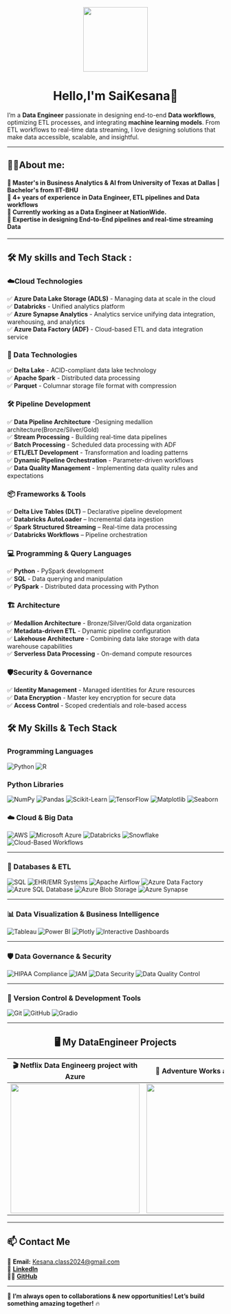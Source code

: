 <div align="center">
  <img height="150" src="https://media.licdn.com/dms/image/v2/D4D12AQE9fs-Wf9O9Uw/article-cover_image-shrink_600_2000/article-cover_image-shrink_600_2000/0/1683983298181?e=2147483647&v=beta&t=m9SSMugS3Z9-Bmw3vJWa3-RfwpZAwotLbGfuQcVpKBU"  />
</div>

<h1 align="center"> Hello,I'm SaiKesana👋</h1>

I’m a **Data Engineer** passionate in designing end-to-end **Data workflows**, optimizing ETL processes, and integrating **machine learning models**. From  ETL workflows to real-time data streaming, I love designing solutions that make data accessible, scalable, and insightful.

---

<h2 align="left">👨‍💻About me:</h2>

<h4 align="left">🔭 Master's in Business Analytics & AI from University of  Texas at Dallas | Bachelor's from IIT-BHU<br>🔭 4+ years of experience in Data Engineer, ETL pipelines  and Data workflows<br>🔭 Currently working as a Data Engineer at NationWide.<br>🔭 Expertise in designing End-to-End pipelines and real-time streaming Data</h4>

---

<h2 align="left">🛠 My skills and Tech Stack :</h2>

### **☁️Cloud Technologies**
✅ **Azure Data Lake Storage (ADLS)** - Managing data at scale in the cloud  
✅ **Databricks** - Unified analytics platform    
✅ **Azure Synapse Analytics** - Analytics service unifying data integration, warehousing, and analytics   
✅ **Azure Data Factory (ADF)** - Cloud-based ETL and data integration service   

### **🚀 Data Technologies**
✅ **Delta Lake** - ACID-compliant data lake technology      
✅ **Apache Spark** - Distributed data processing       
✅ **Parquet** - Columnar storage file format with compression      

### **🛠️ Pipeline Development**
✅ **Data Pipeline Architecture** -Designing medallion architecture(Bronze/Silver/Gold)         
✅ **Stream Processing** - Building real-time data pipelines      
✅ **Batch Processing** - Scheduled data processing with ADF        
✅ **ETL/ELT Development** - Transformation and loading patterns      
✅ **Dynamic Pipeline Orchestration** - Parameter-driven workflows        
✅ **Data Quality Management** - Implementing data quality rules and expectations     

### **📦 Frameworks & Tools**
✅ **Delta Live Tables (DLT)** – Declarative pipeline development   
✅ **Databricks AutoLoader** – Incremental data ingestion  
✅ **Spark Structured Streaming** –  Real-time data processing    
✅ **Databricks Workflows** – Pipeline orchestration

### **💻 Programming & Query Languages**
✅ **Python** - PySpark development  
✅ **SQL** - Data querying and manipulation   
✅ **PySpark** - Distributed data processing with Python   

### **🏗️ Architecture**
✅ **Medallion Architecture** - Bronze/Silver/Gold data organization     
✅ **Metadata-driven ETL** - Dynamic pipeline configuration     
✅ **Lakehouse Architecture** - Combining data lake storage with data warehouse capabilities      
✅ **Serverless Data Processing** - On-demand compute resources     

### **🛡️Security & Governance**
✅ **Identity Management** - Managed identities for Azure resources   
✅ **Data Encryption** - Master key encryption for secure data      
✅ **Access Control** - Scoped credentials and role-based access       

## 🛠️ My Skills & Tech Stack

### **Programming Languages**
![Python](https://img.shields.io/badge/Python-3776AB?style=for-the-badge&logo=python&logoColor=white)
![R](https://img.shields.io/badge/R-276DC3?style=for-the-badge&logo=r&logoColor=white)

### **Python Libraries**
![NumPy](https://img.shields.io/badge/NumPy-013243?style=for-the-badge&logo=numpy&logoColor=white)
![Pandas](https://img.shields.io/badge/Pandas-150458?style=for-the-badge&logo=pandas&logoColor=white)
![Scikit-Learn](https://img.shields.io/badge/Scikit--Learn-F7931E?style=for-the-badge&logo=scikit-learn&logoColor=white)
![TensorFlow](https://img.shields.io/badge/TensorFlow-FF6F00?style=for-the-badge&logo=tensorflow&logoColor=white)
![Matplotlib](https://img.shields.io/badge/Matplotlib-11557C?style=for-the-badge&logo=matplotlib&logoColor=white)
![Seaborn](https://img.shields.io/badge/Seaborn-3776AB?style=for-the-badge&logo=python&logoColor=white)

### **☁️ Cloud & Big Data**
![AWS](https://img.shields.io/badge/Amazon_AWS-232F3E?style=for-the-badge&logo=amazon-aws&logoColor=white)
![Microsoft Azure](https://img.shields.io/badge/Microsoft_Azure-0078D4?style=for-the-badge&logo=microsoft-azure&logoColor=white)
![Databricks](https://img.shields.io/badge/Databricks-FF3621?style=for-the-badge&logo=databricks&logoColor=white)
![Snowflake](https://img.shields.io/badge/Snowflake-29B5E8?style=for-the-badge&logo=snowflake&logoColor=white)
![Cloud-Based Workflows](https://img.shields.io/badge/Cloud_Workflows-009688?style=for-the-badge&logo=cloud&logoColor=white)

---

### **💾 Databases & ETL**
![SQL](https://img.shields.io/badge/SQL-4479A1?style=for-the-badge&logo=postgresql&logoColor=white)
![EHR/EMR Systems](https://img.shields.io/badge/EHR_EMR_Systems-00695C?style=for-the-badge&logo=healthcare&logoColor=white)
![Apache Airflow](https://img.shields.io/badge/Apache_Airflow-017CEE?style=for-the-badge&logo=apacheairflow&logoColor=white)
![Azure Data Factory](https://img.shields.io/badge/Azure_Data_Factory-0089D6?style=for-the-badge&logo=microsoftazure&logoColor=white)
![Azure SQL Database](https://img.shields.io/badge/Azure%20SQL%20Database-CC2927?style=for-the-badge&logo=microsoft-sql-server&logoColor=white)
![Azure Blob Storage](https://img.shields.io/badge/Azure%20Blob%20Storage-0078D4?style=for-the-badge&logo=microsoft-azure&logoColor=white)
![Azure Synapse](https://img.shields.io/badge/Azure%20Synapse-0078D4?style=for-the-badge&logo=microsoft-azure&logoColor=white)

---

### **📊 Data Visualization & Business Intelligence**
![Tableau](https://img.shields.io/badge/Tableau-E97627?style=for-the-badge&logo=Tableau&logoColor=white)
![Power BI](https://img.shields.io/badge/PowerBI-F2C811?style=for-the-badge&logo=powerbi&logoColor=black)
![Plotly](https://img.shields.io/badge/Plotly-239120?style=for-the-badge&logo=plotly&logoColor=white)
![Interactive Dashboards](https://img.shields.io/badge/Interactive_Dashboards-7B1FA2?style=for-the-badge&logo=dashboard&logoColor=white)

---

### **🛡️ Data Governance & Security**
![HIPAA Compliance](https://img.shields.io/badge/HIPAA_Compliance-004D40?style=for-the-badge&logo=security&logoColor=white)
![IAM](https://img.shields.io/badge/Identity%20%26%20Access%20Management-008000?style=for-the-badge&logo=okta&logoColor=white)
![Data Security](https://img.shields.io/badge/Data%20Security-FF6F00?style=for-the-badge&logo=security&logoColor=white)
![Data Quality Control](https://img.shields.io/badge/Data_Quality_Control-2E7D32?style=for-the-badge&logo=dataquality&logoColor=white)

---

### **📝 Version Control & Development Tools**
![Git](https://img.shields.io/badge/Git-F05032?style=for-the-badge&logo=git&logoColor=white)
![GitHub](https://img.shields.io/badge/GitHub-181717?style=for-the-badge&logo=github&logoColor=white)
![Gradio](https://img.shields.io/badge/Gradio-FF6F00?style=for-the-badge&logo=gradio&logoColor=white)

---

<h2 align = "center"> 🖥 My DataEngineer Projects </h2>

| 🎬 Netflix Data Engineerg project with Azure | 🚀 Adventure Works and Power Bi |
| :-: | :-: |
| [<img height="300" src="https://i.pcmag.com/imagery/reviews/05cItXL96l4LE9n02WfDR0h-5.fit_lim.size_1050x591.v1582751026.png"/>](https://github.com/Saikesana31/Netflix.git) | [<img height="300" src="https://community.fabric.microsoft.com/t5/image/serverpage/image-id/880688iFB5A3FCB0B21CE78?v=v2"/>](https://github.com/Saikesana31/Adventure_Works_DE.git) |

---

## 📫 Contact Me  
📧 **Email:** [Kesana.class2024@gmail.com](mailto:Kesana.class2024@gmail.com)  
🔗 **[LinkedIn](www.linkedin.com/in/saikesana)**  
👨‍💻 **[GitHub](https://github.com/Saikesana31)**  

---

🚀 **I’m always open to collaborations & new opportunities! Let’s build something amazing together!** 🔥





